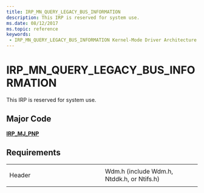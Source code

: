 ```yaml
---
title: IRP_MN_QUERY_LEGACY_BUS_INFORMATION
description: This IRP is reserved for system use.
ms.date: 08/12/2017
ms.topic: reference
keywords:
 - IRP_MN_QUERY_LEGACY_BUS_INFORMATION Kernel-Mode Driver Architecture
---
```


# IRP\_MN\_QUERY\_LEGACY\_BUS\_INFORMATION


This IRP is reserved for system use.

## Major Code

[**IRP\_MJ\_PNP**](irp-mj-pnp.md)
## Requirements

<table>
<colgroup>
<col width="50%" />
<col width="50%" />
</colgroup>
<tbody>
<tr class="odd">
<td><p>Header</p></td>
<td>Wdm.h (include Wdm.h, Ntddk.h, or Ntifs.h)</td>
</tr>
</tbody>
</table>

 

 




